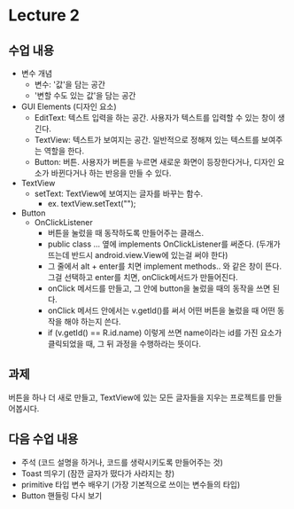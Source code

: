 # Lecture 2

## 수업 내용
- 변수 개념
	- 변수: '값'을 담는 공간
	- '변할 수도 있는 값'을 담는 공간
- GUI Elements (디자인 요소)
	- EditText: 텍스트 입력을 하는 공간. 사용자가 텍스트를 입력할 수 있는 창이 생긴다.
	- TextView: 텍스트가 보여지는 공간. 일반적으로 정해져 있는 텍스트를 보여주는 역할을 한다.
	- Button: 버튼. 사용자가 버튼을 누르면 새로운 화면이 등장한다거나, 디자인 요소가 바뀐다거나 하는 반응을 만들 수 있다.
- TextView
	- setText: TextView에 보여지는 글자를 바꾸는 함수.
		- ex. textView.setText("");
- Button
	- OnClickListener
		- 버튼을 눌렀을 때 동작하도록 만들어주는 클래스.
		- public class ... 옆에 implements OnClickListener를 써준다. (두개가 뜨는데 반드시 android.view.View에 있는걸 써야 한다)
		- 그 줄에서 alt + enter를 치면 implement methods.. 와 같은 창이 뜬다. 그걸 선택하고 enter를 치면, onClick메서드가 만들어진다.
		- onClick 메서드를 만들고, 그 안에 button을 눌렀을 때의 동작을 쓰면 된다.
		- onClick 메서드 안에서는 v.getId()를 써서 어떤 버튼을 눌렀을 때 어떤 동작을 해야 하는지 쓴다.
		- if (v.getId() == R.id.name) 이렇게 쓰면 name이라는 id를 가진 요소가 클릭되었을 때, 그 뒤 과정을 수행하라는 뜻이다.

## 과제
버튼을 하나 더 새로 만들고, TextView에 있는 모든 글자들을 지우는 프로젝트를 만들어봅시다.

## 다음 수업 내용
- 주석 (코드 설명을 하거나, 코드를 생략시키도록 만들어주는 것)
- Toast 띄우기 (잠깐 글자가 떴다가 사라지는 창)
- primitive 타입 변수 배우기 (가장 기본적으로 쓰이는 변수들의 타입)
- Button 핸들링 다시 보기
